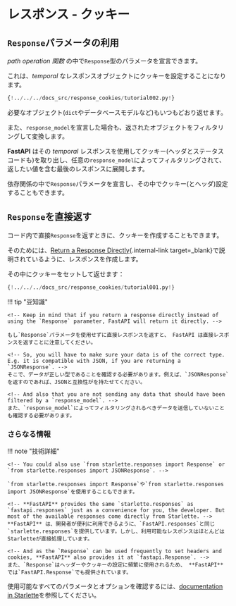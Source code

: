 # レスポンス - クッキー <!-- # Response Cookies -->

<!-- ## Use a `Response` parameter -->

## `Response`パラメータの利用

<!-- You can declare a parameter of type `Response` in your *path operation function*. -->

_path operation 関数_ の中で`Response`型のパラメータを宣言できます。

<!-- And then you can set cookies in that *temporal* response object. -->

これは、_temporal_ なレスポンスオブジェクトにクッキーを設定することになります。

```Python hl_lines="1  8-9"
{!../../../docs_src/response_cookies/tutorial002.py!}
```

<!-- And then you can return any object you need, as you normally would (a `dict`, a database model, etc). -->

必要なオブジェクト(`dict`やデータベースモデルなど)もいつもどおり返せます。

<!-- And if you declared a `response_model`, it will still be used to filter and convert the object you returned. -->

また、`response_model`を宣言した場合も、返されたオブジェクトをフィルタリングして変換します。

<!-- **FastAPI** will use that *temporal* response to extract the cookies (also headers and status code), and will put them in the final response that contains the value you returned, filtered by any `response_model`. -->

**FastAPI** はその _temporal_ レスポンスを使用してクッキー(ヘッダとステータスコードも)を取り出し、任意の`response_model`によってフィルタリングされて、返したい値を含む最後のレスポンスに展開します。

<!-- You can also declare the `Response` parameter in dependencies, and set cookies (and headers) in them. -->

依存関係の中で`Response`パラメータを宣言し、その中でクッキー(とヘッダ)設定することもできます。

<!-- ## Return a `Response` directly -->

## `Response`を直接返す

<!-- You can also create cookies when returning a `Response` directly in your code. -->

コード内で直接`Response`を返すときに、クッキーを作成することもできます。

<!-- To do that, you can create a response as described in [Return a Response Directly](response-directly.md){.internal-link target=_blank}. -->

そのためには、[Return a Response Directly](response-directly.md){.internal-link target=\_blank}で説明されているように、レスポンスを作成します。

<!-- Then set Cookies in it, and then return it: -->

その中にクッキーをセットして返せます：

```Python hl_lines="10-12"
{!../../../docs_src/response_cookies/tutorial001.py!}
```

!!! tip "豆知識"

    <!-- Keep in mind that if you return a response directly instead of using the `Response` parameter, FastAPI will return it directly. -->

    もし`Response`パラメータを使用せずに直接レスポンスを返すと、 FastAPI は直接レスポンスを返すことに注意してください。

    <!-- So, you will have to make sure your data is of the correct type. E.g. it is compatible with JSON, if you are returning a `JSONResponse`. -->
    そこで、データが正しい型であることを確認する必要があります。例えば、`JSONResponse`を返すのであれば、JSONと互換性がを持たせてください。

    <!-- And also that you are not sending any data that should have been filtered by a `response_model`. -->
    また、`response_model`によってフィルタリングされるべきデータを送信していないことも確認する必要があります。

<!-- ### More info -->

### さらなる情報

<!-- !!! note "Technical Details" -->

!!! note "技術詳細"

    <!-- You could also use `from starlette.responses import Response` or `from starlette.responses import JSONResponse`. -->

    `from starlette.responses import Response`や`from starlette.responses import JSONResponse`を使用することもできます。

    <!-- **FastAPI** provides the same `starlette.responses` as `fastapi.responses` just as a convenience for you, the developer. But most of the available responses come directly from Starlette. -->
    **FastAPI** は、開発者が便利に利用できるように、`FastAPI.responses`と同じ`starlette.responses`を提供しています。しかし、利用可能なレスポンスはほとんどはStarletteが直接処理しています。

    <!-- And as the `Response` can be used frequently to set headers and cookies, **FastAPI** also provides it at `fastapi.Response`. -->
    また、`Response`はヘッダーやクッキーの設定に頻繁に使用されるため、 **FastAPI** では`FastAPI.Response`でも提供されています。

<!-- To see all the available parameters and options, check the <a href="https://www.starlette.io/responses/#set-cookie" class="external-link" target="_blank">documentation in Starlette</a>. -->

使用可能なすべてのパラメータとオプションを確認するには、<a href="https://www.starlette.io/responses/#set-cookie" class="external-link" target="_blank">documentation in Starlette</a>を参照してください。
